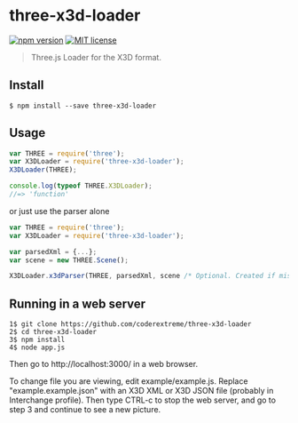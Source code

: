 # three-x3d-loader

[![npm version][version-image]][version-url]
[![MIT license][license-image]][license-url]

> Three.js Loader for the X3D format.

## Install

```
$ npm install --save three-x3d-loader
```

## Usage

```js
var THREE = require('three');
var X3DLoader = require('three-x3d-loader');
X3DLoader(THREE);

console.log(typeof THREE.X3DLoader);
//=> 'function'
```

or just use the parser alone
```js
var THREE = require('three');
var X3DLoader = require('three-x3d-loader');

var parsedXml = {...};
var scene = new THREE.Scene();

X3DLoader.x3dParser(THREE, parsedXml, scene /* Optional. Created if missing */, useImageTexture/* Optional. Default true */);
```

## Running in a web server

```
1$ git clone https://github.com/coderextreme/three-x3d-loader
2$ cd three-x3d-loader
3$ npm install
4$ node app.js
```
Then go to http://localhost:3000/ in a web browser.

To change file you are viewing, edit example/example.js.  Replace "example.example.json" with an X3D XML or X3D JSON file (probably in Interchange profile).  Then type CTRL-c to stop the web server, and go to step 3 and continue to see a new picture.

[version-image]: https://img.shields.io/npm/v/three-x3d-loader.svg?style=flat
[version-url]: https://www.npmjs.com/package/three-x3d-loader
[license-image]: https://img.shields.io/github/license/jonaskello/three-x3d-loader.svg?style=flat
[license-url]: https://opensource.org/licenses/MIT
